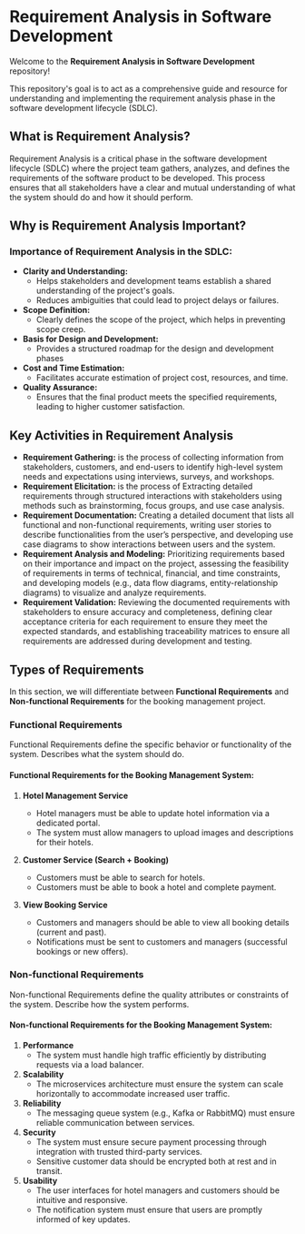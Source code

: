 # Requirement Analysis in Software Development

Welcome to the **Requirement Analysis in Software Development** repository!

This repository's goal is to act as a comprehensive guide and resource for understanding and implementing the requirement analysis phase in the software development lifecycle (SDLC).

## What is Requirement Analysis?
Requirement Analysis is a critical phase in the software development lifecycle (SDLC) where the project team gathers, analyzes, and defines the requirements of the software product to be developed. This process ensures that all stakeholders have a clear and mutual understanding of what the system should do and how it should perform.
## Why is Requirement Analysis Important?
### Importance of Requirement Analysis in the SDLC:
 - **Clarity and Understanding:**
   -  Helps stakeholders and development teams establish a shared understanding of the project's goals.
   -  Reduces ambiguities that could lead to project delays or failures.
 - **Scope Definition:**
   - Clearly defines the scope of the project, which helps in preventing scope creep.
 - **Basis for Design and Development:**
   - Provides a structured roadmap for the design and development phases
 - **Cost and Time Estimation:**
   - Facilitates accurate estimation of project cost, resources, and time.
 - **Quality Assurance:**
   - Ensures that the final product meets the specified requirements, leading to higher customer satisfaction.
## Key Activities in Requirement Analysis
- **Requirement Gathering:** is the process of collecting information from stakeholders, customers, and end-users to identify high-level system needs and expectations using interviews, surveys, and workshops.
- **Requirement Elicitation:**  is the process of Extracting detailed requirements through structured interactions with stakeholders using methods such as brainstorming, focus groups, and use case analysis.
- **Requirement Documentation:** Creating a detailed document that lists all functional and non-functional requirements, writing user stories to describe functionalities from the user’s perspective, and developing use case diagrams to show interactions between users and the system.
- **Requirement Analysis and Modeling:**  Prioritizing requirements based on their importance and impact on the project,  assessing the feasibility of requirements in terms of technical, financial, and time constraints, and developing models (e.g., data flow diagrams, entity-relationship diagrams) to visualize and analyze requirements.
- **Requirement Validation:** Reviewing the documented requirements with stakeholders to ensure accuracy and completeness, defining clear acceptance criteria for each requirement to ensure they meet the expected standards, and establishing traceability matrices to ensure all requirements are addressed during development and testing.
  
## Types of Requirements

In this section, we will differentiate between **Functional Requirements** and **Non-functional Requirements** for the booking management project.

### Functional Requirements

Functional Requirements define the specific behavior or functionality of the system. Describes what the system should do.

#### Functional Requirements for the Booking Management System:
1. **Hotel Management Service**  
   - Hotel managers must be able to update hotel information via a dedicated portal.
   - The system must allow managers to upload images and descriptions for their hotels.
   
2. **Customer Service (Search + Booking)**  
   - Customers must be able to search for hotels.
   - Customers must be able to book a hotel and complete payment.
3. **View Booking Service**  
   - Customers and managers should be able to view all booking details (current and past).
   - Notifications must be sent to customers and managers (successful bookings or new offers).
     
### Non-functional Requirements

Non-functional Requirements define the quality attributes or constraints of the system. Describe how the system performs.

#### Non-functional Requirements for the Booking Management System:
1. **Performance**
   - The system must handle high traffic efficiently by distributing requests via a load balancer.
2. **Scalability**
   - The microservices architecture must ensure the system can scale horizontally to accommodate increased user traffic.
3. **Reliability**
   - The messaging queue system (e.g., Kafka or RabbitMQ) must ensure reliable communication between services.
4. **Security**
   - The system must ensure secure payment processing through integration with trusted third-party services.
   - Sensitive customer data should be encrypted both at rest and in transit.
5. **Usability**
   - The user interfaces for hotel managers and customers should be intuitive and responsive.
   - The notification system must ensure that users are promptly informed of key updates.
